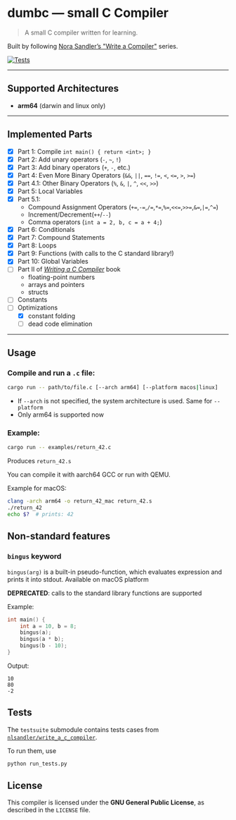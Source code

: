 # dumbc — small C Compiler

> A small C compiler written for learning.

Built by following [Nora Sandler’s "Write a Compiler"](https://norasandler.com/2017/11/29/Write-a-Compiler.html) series.

[![Tests](https://github.com/illiafox/dumbc/actions/workflows/test.yaml/badge.svg)](https://github.com/illiafox/dumbc/actions/workflows/test.yaml)

---

## Supported Architectures

- **arm64** (darwin and linux only)

---

## Implemented Parts

- [x] Part 1: Compile `int main() { return <int>; }`
- [x] Part 2: Add unary operators (`-`, `~`, `!`)
- [x] Part 3: Add binary operators (`+`, `-`, etc.)
- [x] Part 4: Even More Binary Operators (`&&`, `||`, `==`, `!=`, `<`, `<=`, `>`, `>=`)
- [x] Part 4.1: Other Binary Operators (`%`, `&`, `|`, `^`, `<<`, `>>`)
- [x] Part 5: Local Variables
- [x] Part 5.1: 
  - Compound Assignment Operators (`+=`,`-=`,`/=`,`*=`,`%=`,`<<=`,`>>=`,`&=`,`|=`,`^=`)
  - Increment/Decrement(`++`/`--`)
  - Comma operators (`int a = 2, b, c = a + 4;`)
- [x] Part 6: Conditionals
- [x] Part 7: Compound Statements
- [x] Part 8: Loops
- [x] Part 9: Functions (with calls to the C standard library!)
- [x] Part 10: Global Variables
- [ ] Part II of [_Writing a C Compiler_](https://norasandler.com/2022/03/29/Write-a-C-Compiler-the-Book.html) book
  - floating-point numbers
  - arrays and pointers
  - structs
- [ ] Constants
- [ ] Optimizations
  - [x] constant folding
  - [ ] dead code elimination
---

## Usage

### Compile and run a `.c` file:

```bash
cargo run -- path/to/file.c [--arch arm64] [--platform macos|linux]
```

- If `--arch` is not specified, the system architecture is used. Same for `--platform`
- Only arm64 is supported now

### Example:

```bash
cargo run -- examples/return_42.c
```

Produces `return_42.s`

You can compile it with aarch64 GCC or run with QEMU.

Example for macOS:
```bash
clang -arch arm64 -o return_42_mac return_42.s
./return_42
echo $?  # prints: 42
```

## Non-standard features

### `bingus` keyword
`bingus(arg)` is a built-in pseudo-function, which evaluates expression and prints it into stdout. Available on macOS platform

**DEPRECATED**: calls to the standard library functions are supported

Example:
```c
int main() {
    int a = 10, b = 8;
    bingus(a);
    bingus(a * b);
    bingus(b - 10);
}
```
Output:
```
10
80
-2
```

## Tests
The `testsuite` submodule contains tests cases from [`nlsandler/write_a_c_compiler`](https://github.com/nlsandler/write_a_c_compiler). 

To run them, use
```bash
python run_tests.py
```

## License

This compiler is licensed under the **GNU General Public License**, as described in the `LICENSE` file.
